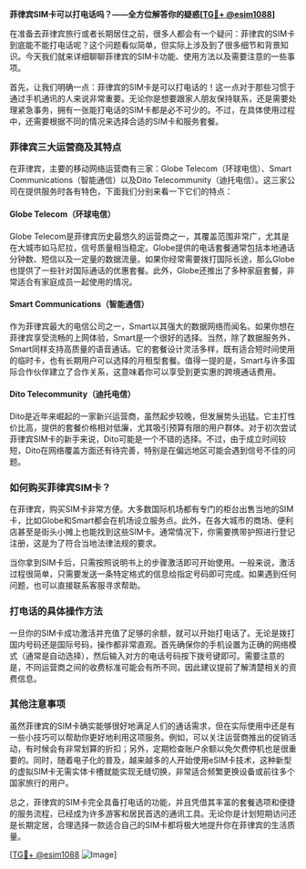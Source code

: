**菲律宾SIM卡可以打电话吗？——全方位解答你的疑惑[[TG💪+ @esim1088](https://t.me/s/esim1088)]**

在准备去菲律宾旅行或者长期居住之前，很多人都会有一个疑问：菲律宾的SIM卡到底能不能打电话呢？这个问题看似简单，但实际上涉及到了很多细节和背景知识。今天我们就来详细聊聊菲律宾的SIM卡功能、使用方法以及需要注意的一些事项。

首先，让我们明确一点：菲律宾的SIM卡是可以打电话的！这一点对于那些习惯于通过手机通讯的人来说非常重要。无论你是想要跟家人朋友保持联系，还是需要处理紧急事务，拥有一张能打电话的SIM卡都是必不可少的。不过，在具体使用过程中，还需要根据不同的情况来选择合适的SIM卡和服务套餐。

### 菲律宾三大运营商及其特点

在菲律宾，主要的移动网络运营商有三家：Globe Telecom（环球电信）、Smart Communications（智能通信）以及Dito Telecommunity（迪托电信）。这三家公司在提供服务时各有特色，下面我们分别来看一下它们的特点：

#### Globe Telecom（环球电信）

Globe Telecom是菲律宾历史最悠久的运营商之一，其覆盖范围非常广，尤其是在大城市如马尼拉，信号质量相当稳定。Globe提供的电话套餐通常包括本地通话分钟数、短信以及一定量的数据流量。如果你经常需要拨打国际长途，那么Globe也提供了一些针对国际通话的优惠套餐。此外，Globe还推出了多种家庭套餐，非常适合有家庭成员一起使用的情况。

#### Smart Communications（智能通信）

作为菲律宾最大的电信公司之一，Smart以其强大的数据网络而闻名。如果你想在菲律宾享受流畅的上网体验，Smart是一个很好的选择。当然，除了数据服务外，Smart同样支持高质量的语音通话。它的套餐设计灵活多样，既有适合短时间使用的临时卡，也有长期用户可以选择的月租型套餐。值得一提的是，Smart与许多国际合作伙伴建立了合作关系，这意味着你可以享受到更实惠的跨境通话费用。

#### Dito Telecommunity（迪托电信）

Dito是近年来崛起的一家新兴运营商，虽然起步较晚，但发展势头迅猛。它主打性价比高，提供的套餐价格相对低廉，尤其吸引预算有限的用户群体。对于初次尝试菲律宾SIM卡的新手来说，Dito可能是一个不错的选择。不过，由于成立时间较短，Dito在网络覆盖方面还有待完善，特别是在偏远地区可能会遇到信号不佳的问题。

### 如何购买菲律宾SIM卡？

在菲律宾，购买SIM卡非常方便。大多数国际机场都有专门的柜台出售当地的SIM卡，比如Globe和Smart都会在机场设立服务点。此外，在各大城市的商场、便利店甚至是街头小摊上也能找到这些SIM卡。通常情况下，你需要携带护照进行登记注册，这是为了符合当地法律法规的要求。

当你拿到SIM卡后，只需按照说明书上的步骤激活即可开始使用。一般来说，激活过程很简单，只需要发送一条特定格式的信息给指定号码即可完成。如果遇到任何问题，也可以直接联系客服寻求帮助。

### 打电话的具体操作方法

一旦你的SIM卡成功激活并充值了足够的余额，就可以开始打电话了。无论是拨打国内号码还是国际号码，操作都非常直观。首先确保你的手机设置为正确的网络模式（通常是自动选择），然后输入对方的电话号码按下拨号键即可。需要注意的是，不同运营商之间的收费标准可能会有所不同，因此建议提前了解清楚相关的资费信息。

### 其他注意事项

虽然菲律宾的SIM卡确实能够很好地满足人们的通话需求，但在实际使用中还是有一些小技巧可以帮助你更好地利用这项服务。例如，可以关注运营商推出的促销活动，有时候会有非常划算的折扣；另外，定期检查账户余额以免欠费停机也是很重要的。同时，随着电子化的普及，越来越多的人开始使用eSIM卡技术，这种新型的虚拟SIM卡无需实体卡槽就能实现无缝切换，非常适合频繁更换设备或前往多个国家旅行的用户。

总之，菲律宾的SIM卡完全具备打电话的功能，并且凭借其丰富的套餐选项和便捷的服务流程，已经成为许多游客和居民首选的通讯工具。无论你是计划短期访问还是长期定居，合理选择一款适合自己的SIM卡都将极大地提升你在菲律宾的生活质量。

[[TG💪+ @esim1088](https://t.me/s/esim1088) ![Image](https://i.postimg.cc/4NQfJmqS/Snipaste-2025-05-13-00-14-12.png)]